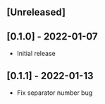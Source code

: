 ## [Unreleased]

## [0.1.0] - 2022-01-07

- Initial release

## [0.1.1] - 2022-01-13

- Fix separator number bug
